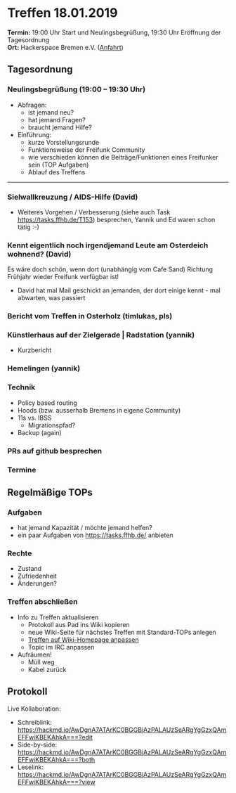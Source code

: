 # Treffen 18.01.2019

**Termin:** 19:00 Uhr Start und Neulingsbegrüßung, 19:30 Uhr Eröffnung der Tagesordnung  
**Ort:** Hackerspace Bremen e.V. ([Anfahrt](https://www.hackerspace-bremen.de/anfahrt/))

## Tagesordnung
### Neulingsbegrüßung (19:00 – 19:30 Uhr)
- Abfragen:
    - ist jemand neu?
    - hat jemand Fragen?
    - braucht jemand Hilfe?
- Einführung:
    - kurze Vorstellungsrunde
    - Funktionsweise der Freifunk Community
    - wie verschieden können die Beiträge/Funktionen eines Freifunker sein (TOP Aufgaben)
    - Ablauf des Treffens

---

### Sielwallkreuzung / AIDS-Hilfe (David)
- Weiteres Vorgehen / Verbesserung (siehe auch Task https://tasks.ffhb.de/T153) besprechen, Yannik und Ed waren schon tätig :-)

### Kennt eigentlich noch irgendjemand Leute am Osterdeich wohnend? (David)
Es wäre doch schön, wenn dort (unabhängig vom Cafe Sand) Richtung Frühjahr wieder Freifunk verfügbar ist!
- David hat mal Mail geschickt an jemanden, der dort einige kennt - mal abwarten, was passiert

### Bericht vom Treffen in Osterholz (timlukas, pls)

### Künstlerhaus auf der Zielgerade | Radstation (yannik)
- Kurzbericht

### Hemelingen (yannik)

### Technik
- Policy based routing
- Hoods (bzw. ausserhalb Bremens in eigene Community)
- 11s vs. IBSS
  - Migrationspfad?
- Backup (again)

### PRs auf github besprechen

### Termine

## Regelmäßige TOPs

### Aufgaben
- hat jemand Kapazität / möchte jemand helfen?
- ein paar Aufgaben von https://tasks.ffhb.de/ anbieten

### Rechte
- Zustand
- Zufriedenheit
- Änderungen?

### Treffen abschließen
- Info zu Treffen aktualisieren
  - Protokoll aus Pad ins Wiki kopieren
  - neue Wiki-Seite für nächstes Treffen mit Standard-TOPs anlegen
  - [Treffen auf Wiki-Homepage anpassen](https://wiki.bremen.freifunk.net/Home)
  - Topic im IRC anpassen
- Aufräumen!
  - Müll weg
  - Kabel zurück


## Protokoll
Live Kollaboration:

* Schreiblink: https://hackmd.io/AwDgnA7ATArKC0BGGBjAzPALAUzSeARgYgGzxQAmEFFwiKBEKAhkA===?edit
* Side-by-side: https://hackmd.io/AwDgnA7ATArKC0BGGBjAzPALAUzSeARgYgGzxQAmEFFwiKBEKAhkA===?both
* Leselink: https://hackmd.io/AwDgnA7ATArKC0BGGBjAzPALAUzSeARgYgGzxQAmEFFwiKBEKAhkA===?view
